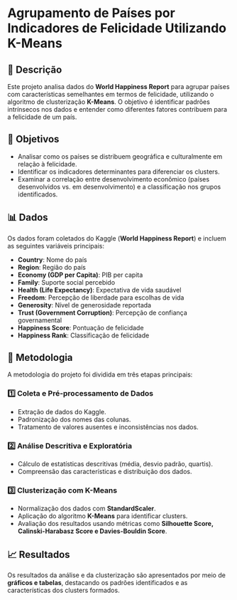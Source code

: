 # Agrupamento de Países por Indicadores de Felicidade Utilizando K-Means

## 📌 Descrição
Este projeto analisa dados do **World Happiness Report** para agrupar países com características semelhantes em termos de felicidade, utilizando o algoritmo de clusterização **K-Means**. O objetivo é identificar padrões intrínsecos nos dados e entender como diferentes fatores contribuem para a felicidade de um país.

## 🎯 Objetivos
- Analisar como os países se distribuem geográfica e culturalmente em relação à felicidade.
- Identificar os indicadores determinantes para diferenciar os clusters.
- Examinar a correlação entre desenvolvimento econômico (países desenvolvidos vs. em desenvolvimento) e a classificação nos grupos identificados.

## 📊 Dados
Os dados foram coletados do Kaggle (**World Happiness Report**) e incluem as seguintes variáveis principais:

- **Country**: Nome do país  
- **Region**: Região do país  
- **Economy (GDP per Capita)**: PIB per capita  
- **Family**: Suporte social percebido  
- **Health (Life Expectancy)**: Expectativa de vida saudável  
- **Freedom**: Percepção de liberdade para escolhas de vida  
- **Generosity**: Nível de generosidade reportada  
- **Trust (Government Corruption)**: Percepção de confiança governamental  
- **Happiness Score**: Pontuação de felicidade  
- **Happiness Rank**: Classificação de felicidade  

## 🔬 Metodologia
A metodologia do projeto foi dividida em três etapas principais:

### 1️⃣ Coleta e Pré-processamento de Dados
- Extração de dados do Kaggle.
- Padronização dos nomes das colunas.
- Tratamento de valores ausentes e inconsistências nos dados.

### 2️⃣ Análise Descritiva e Exploratória
- Cálculo de estatísticas descritivas (média, desvio padrão, quartis).
- Compreensão das características e distribuição dos dados.

### 3️⃣ Clusterização com K-Means
- Normalização dos dados com **StandardScaler**.
- Aplicação do algoritmo **K-Means** para identificar clusters.
- Avaliação dos resultados usando métricas como **Silhouette Score, Calinski-Harabasz Score e Davies-Bouldin Score**.

## 📈 Resultados
Os resultados da análise e da clusterização são apresentados por meio de **gráficos e tabelas**, destacando os padrões identificados e as características dos clusters formados.
